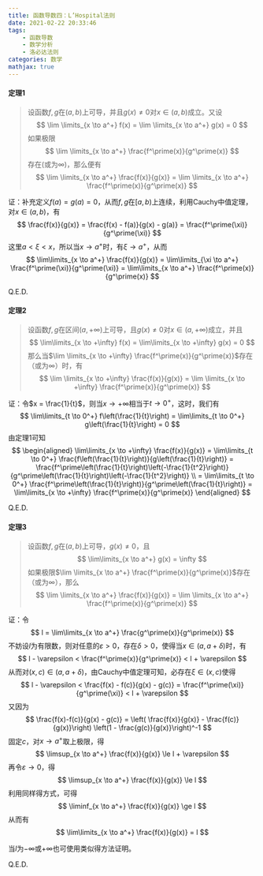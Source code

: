 ```yaml
---
title: 函数导数四：L’Hospital法则
date: 2021-02-22 20:33:46
tags:
    - 函数导数
    - 数学分析
    - 洛必达法则
categories: 数学
mathjax: true
---
```


#### 定理1
> 设函数$f,g$在$(a,b)$上可导，并且$g(x) \ne 0$对$x \in (a,b)$成立。又设
$$
    \lim \limits_{x \to a^+} f(x) = \lim \limits_{x \to a^+} g(x) = 0
$$
如果极限
$$
    \lim \limits_{x \to a^+} \frac{f^\prime(x)}{g^\prime(x)}
$$
存在(或为$\infty$)，那么便有
$$
    \lim \limits_{x \to a^+} \frac{f(x)}{g(x)} = \lim \limits_{x \to a^+} \frac{f^\prime(x)}{g^\prime(x)}
$$

证：补充定义$f(a) = g(a) = 0$，从而$f,g$在$[a,b)$上连续，利用Cauchy中值定理，对$x \in (a,b)$，有
$$
    \frac{f(x)}{g(x)} = \frac{f(x) - f(a)}{g(x) - g(a)} = \frac{f^\prime(\xi)}{g^\prime(\xi)}
$$
这里$a < \xi < x$，所以当$x \to a^+$时，有$\xi \to a^+$，从而
$$
    \lim\limits_{x \to a^+} \frac{f(x)}{g(x)} = \lim\limits_{\xi \to a^+} \frac{f^\prime(\xi)}{g^\prime(\xi)} = \lim\limits_{x \to a^+} \frac{f^\prime(x)}{g^\prime(x)}
$$

Q.E.D.

#### 定理2
> 设函数$f,g$在区间$(a,+\infty)$上可导，且$g(x) \ne 0$对$x \in (a, +\infty)$成立，并且
$$
    \lim\limits_{x \to +\infty} f(x) = \lim\limits_{x \to +\infty} g(x) = 0
$$
那么当$\lim \limits_{x \to +\infty} \frac{f^\prime(x)}{g^\prime(x)}$存在（或为$\infty$）时，有
$$
    \lim \limits_{x \to +\infty} \frac{f(x)}{g(x)} = \lim \limits_{x \to +\infty} \frac{f^\prime(x)}{g^\prime(x)}
$$

证：令$x = \frac{1}{t}$，则当$x \to +\infty$相当于$t \to 0^+$，这时，我们有
$$
    \lim\limits_{t \to 0^+} f\left(\frac{1}{t}\right) = \lim\limits_{t \to 0^+} g\left(\frac{1}{t}\right) = 0
$$
由定理1可知
$$
\begin{aligned}
    \lim\limits_{x \to +\infty} \frac{f(x)}{g(x)} = \lim\limits_{t \to 0^+} \frac{f\left(\frac{1}{t}\right)}{g\left(\frac{1}{t}\right)} = \frac{f^\prime\left(\frac{1}{t}\right)\left(-\frac{1}{t^2}\right)}{g^\prime\left(\frac{1}{t}\right)\left(-\frac{1}{t^2}\right)} \\ = \lim\limits_{t \to 0^+} \frac{f^\prime\left(\frac{1}{t}\right)}{g^\prime\left(\frac{1}{t}\right)} = \lim\limits_{x \to +\infty} \frac{f^\prime(x)}{g^\prime(x)}
\end{aligned}
$$

Q.E.D.

#### 定理3
> 设函数$f,g$在$(a,b)$上可导，$g(x) \ne 0$，且
$$
    \lim\limits_{x \to a^+} g(x) = \infty
$$
如果极限$\lim \limits_{x \to a^+} \frac{f^\prime(x)}{g^\prime(x)}$存在（或为$\infty$），那么
$$
    \lim \limits_{x \to a^+} \frac{f(x)}{g(x)} = \lim \limits_{x \to a^+} \frac{f^\prime(x)}{g^\prime(x)}
$$

证：令
$$
    l = \lim\limits_{x \to a^+} \frac{g^\prime(x)}{g^\prime(x)}
$$
不妨设$l$为有限数，则对任意的$\varepsilon > 0$，存在$\delta > 0$，使得当$x \in (a, a+\delta)$时，有
$$
    l - \varepsilon < \frac{f^\prime(x)}{g^\prime(x)} < l + \varepsilon 
$$
从而对$(x,c) \in (a, a+\delta)$，由Cauchy中值定理可知，必存在$\xi \in (x,c)$使得
$$
    l - \varepsilon < \frac{f(x) - f(c)}{g(x) - g(c)} = \frac{f^\prime(\xi)}{g^\prime(\xi)} < l + \varepsilon
$$
又因为
$$
    \frac{f(x)-f(c)}{g(x) - g(c)} = \left( \frac{f(x)}{g(x)} - \frac{f(c)}{g(x)}\right) \left(1 - \frac{g(c)}{g(x)}\right)^-1
$$
固定$c$，对$x \to a^+$取上极限，得
$$
    \limsup_{x \to a^+} \frac{f(x)}{g(x)} \le l + \varepsilon
$$
再令$\varepsilon \to 0$，得
$$
    \limsup_{x \to a^+} \frac{f(x)}{g(x)} \le l
$$
利用同样得方式，可得
$$
    \liminf_{x \to a^+} \frac{f(x)}{g(x)} \ge l
$$
从而有
$$
    \lim\limits_{x \to a^+} \frac{f(x)}{g(x)} = l
$$

当$l$为$-\infty$或$+\infty$也可使用类似得方法证明。

Q.E.D.
